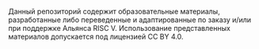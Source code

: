Данный репозиторий содержит образовательные материалы, разработанные либо переведенные и адаптированные по заказу и/или при поддержке Альянса RISC V. Использование представленных материалов допускается под лицензией CC BY 4.0.
